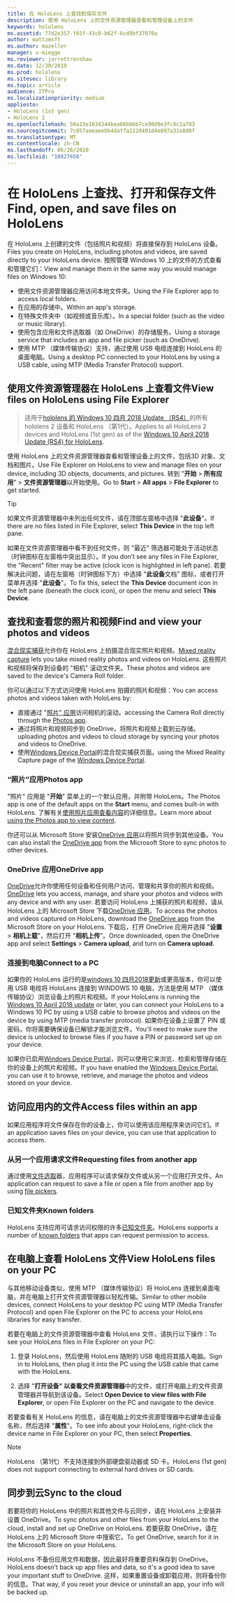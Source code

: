 ```yaml
---
title: 在 HoloLens 上查找和保存文件
description: 使用 HoloLens 上的文件资源管理器查看和管理设备上的文件
keywords: hololens
ms.assetid: 77d2e357-f65f-43c8-b62f-6cd9bf37070a
author: mattzmsft
ms.author: mazeller
manager: v-miegge
ms.reviewer: jarrettrenshaw
ms.date: 12/30/2019
ms.prod: hololens
ms.sitesec: library
ms.topic: article
audience: ITPro
ms.localizationpriority: medium
appliesto:
- HoloLens (1st gen)
- HoloLens 2
ms.openlocfilehash: 50a13e1634344bea66bb6b7ce90d9e3fc8c2a783
ms.sourcegitcommit: 7c057aeeaeebb4daffa2120491d4e897a31e8d0f
ms.translationtype: MT
ms.contentlocale: zh-CN
ms.lasthandoff: 06/26/2020
ms.locfileid: "10827656"
---
```

# <span data-ttu-id="0621c-104">在 HoloLens 上查找、打开和保存文件</span><span class="sxs-lookup"><span data-stu-id="0621c-104">Find, open, and save files on HoloLens</span></span>

<span data-ttu-id="0621c-105">在 HoloLens 上创建的文件（包括照片和视频）将直接保存到 HoloLens 设备。</span><span class="sxs-lookup"><span data-stu-id="0621c-105">Files you create on HoloLens, including photos and videos, are saved directly to your HoloLens device.</span></span> <span data-ttu-id="0621c-106">按照管理 Windows 10 上的文件的方式查看和管理它们：</span><span class="sxs-lookup"><span data-stu-id="0621c-106">View and manage them in the same way you would manage files on Windows 10:</span></span>

- <span data-ttu-id="0621c-107">使用文件资源管理器应用访问本地文件夹。</span><span class="sxs-lookup"><span data-stu-id="0621c-107">Using the File Explorer app to access local folders.</span></span>
- <span data-ttu-id="0621c-108">在应用的存储中。</span><span class="sxs-lookup"><span data-stu-id="0621c-108">Within an app's storage.</span></span>
- <span data-ttu-id="0621c-109">在特殊文件夹中（如视频或音乐库）。</span><span class="sxs-lookup"><span data-stu-id="0621c-109">In a special folder (such as the video or music library).</span></span>
- <span data-ttu-id="0621c-110">使用包含应用和文件选取器（如 OneDrive）的存储服务。</span><span class="sxs-lookup"><span data-stu-id="0621c-110">Using a storage service that includes an app and file picker (such as OneDrive).</span></span>
- <span data-ttu-id="0621c-111">使用 MTP （媒体传输协议）支持，通过使用 USB 电缆连接到 HoloLens 的桌面电脑。</span><span class="sxs-lookup"><span data-stu-id="0621c-111">Using a desktop PC connected to your HoloLens by using a USB cable, using MTP (Media Transfer Protocol) support.</span></span>

## <span data-ttu-id="0621c-112">使用文件资源管理器在 HoloLens 上查看文件</span><span class="sxs-lookup"><span data-stu-id="0621c-112">View files on HoloLens using File Explorer</span></span>

> <span data-ttu-id="0621c-113">适用于[hololens 的 Windows 10 四月 2018 Update （RS4）](https://docs.microsoft.com/windows/mixed-reality/release-notes-april-2018)的所有 hololens 2 设备和 HoloLens （第1代）。</span><span class="sxs-lookup"><span data-stu-id="0621c-113">Applies to all HoloLens 2 devices and HoloLens (1st gen) as of the [Windows 10 April 2018 Update (RS4) for HoloLens](https://docs.microsoft.com/windows/mixed-reality/release-notes-april-2018).</span></span>

<span data-ttu-id="0621c-114">使用 HoloLens 上的文件资源管理器查看和管理设备上的文件，包括3D 对象、文档和图片。</span><span class="sxs-lookup"><span data-stu-id="0621c-114">Use File Explorer on HoloLens to view and manage files on your device, including 3D objects, documents, and pictures.</span></span> <span data-ttu-id="0621c-115">转到 "**开始**   >  **所有应用**"   >  **文件资源管理器**以开始使用。</span><span class="sxs-lookup"><span data-stu-id="0621c-115">Go to **Start**  > **All apps**  > **File Explorer** to get started.</span></span>

> [!TIP]
> <span data-ttu-id="0621c-116">如果文件资源管理器中未列出任何文件，请在顶部左窗格中选择 "**此设备**"。</span><span class="sxs-lookup"><span data-stu-id="0621c-116">If there are no files listed in File Explorer, select **This Device** in the top left pane.</span></span>

<span data-ttu-id="0621c-117">如果在文件资源管理器中看不到任何文件，则 "最近" 筛选器可能处于活动状态（时钟图标在左窗格中突出显示）。</span><span class="sxs-lookup"><span data-stu-id="0621c-117">If you don’t see any files in File Explorer, the "Recent" filter may be active (clock icon is highlighted in left pane).</span></span> <span data-ttu-id="0621c-118">若要解决此问题，请在左窗格（时钟图标下方）中选择 "**此设备**文档" 图标，或者打开菜单并选择 "**此设备**"。</span><span class="sxs-lookup"><span data-stu-id="0621c-118">To fix this, select the **This Device** document icon in the left pane (beneath the clock icon), or open the menu and select **This Device**.</span></span>

## <span data-ttu-id="0621c-119">查找和查看您的照片和视频</span><span class="sxs-lookup"><span data-stu-id="0621c-119">Find and view your photos and videos</span></span>

<span data-ttu-id="0621c-120">[混合现实捕获](holographic-photos-and-videos.md)允许你在 HoloLens 上拍摄混合现实照片和视频。</span><span class="sxs-lookup"><span data-stu-id="0621c-120">[Mixed reality capture](holographic-photos-and-videos.md) lets you take mixed reality photos and videos on HoloLens.</span></span>  <span data-ttu-id="0621c-121">这些照片和视频将保存到设备的 "相机" 滚动文件夹。</span><span class="sxs-lookup"><span data-stu-id="0621c-121">These photos and videos are saved to the device's Camera Roll folder.</span></span>

<span data-ttu-id="0621c-122">你可以通过以下方式访问使用 HoloLens 拍摄的照片和视频：</span><span class="sxs-lookup"><span data-stu-id="0621c-122">You can access photos and videos taken with HoloLens by:</span></span>

- <span data-ttu-id="0621c-123">直接通过 "[照片" 应用](holographic-photos-and-videos.md)访问相机的滚动。</span><span class="sxs-lookup"><span data-stu-id="0621c-123">accessing the Camera Roll directly through the [Photos app](holographic-photos-and-videos.md).</span></span>
- <span data-ttu-id="0621c-124">通过将照片和视频同步到 OneDrive，将照片和视频上载到云存储。</span><span class="sxs-lookup"><span data-stu-id="0621c-124">uploading photos and videos to cloud storage by syncing your photos and videos to OneDrive.</span></span>
- <span data-ttu-id="0621c-125">使用[Windows Device Portal](https://docs.microsoft.com/windows/mixed-reality/using-the-windows-device-portal#mixed-reality-capture)的混合现实捕获页面。</span><span class="sxs-lookup"><span data-stu-id="0621c-125">using the Mixed Reality Capture page of the [Windows Device Portal](https://docs.microsoft.com/windows/mixed-reality/using-the-windows-device-portal#mixed-reality-capture).</span></span>

### <span data-ttu-id="0621c-126">“照片”应用</span><span class="sxs-lookup"><span data-stu-id="0621c-126">Photos app</span></span>

<span data-ttu-id="0621c-127">"照片" 应用是 "**开始**" 菜单上的一个默认应用，并附带 HoloLens。</span><span class="sxs-lookup"><span data-stu-id="0621c-127">The Photos app is one of the default apps on the **Start** menu, and comes built-in with HoloLens.</span></span> <span data-ttu-id="0621c-128">了解有关[使用照片应用查看内容](holographic-photos-and-videos.md)的详细信息。</span><span class="sxs-lookup"><span data-stu-id="0621c-128">Learn more about [using the Photos app to view content](holographic-photos-and-videos.md).</span></span>

<span data-ttu-id="0621c-129">你还可以从 Microsoft Store 安装[OneDrive 应用](https://www.microsoft.com/p/onedrive/9wzdncrfj1p3)以将照片同步到其他设备。</span><span class="sxs-lookup"><span data-stu-id="0621c-129">You can also install the [OneDrive app](https://www.microsoft.com/p/onedrive/9wzdncrfj1p3) from the Microsoft Store to sync photos to other devices.</span></span>

### <span data-ttu-id="0621c-130">OneDrive 应用</span><span class="sxs-lookup"><span data-stu-id="0621c-130">OneDrive app</span></span>

<span data-ttu-id="0621c-131">[OneDrive](https://onedrive.live.com/)允许你使用任何设备和任何用户访问、管理和共享你的照片和视频。</span><span class="sxs-lookup"><span data-stu-id="0621c-131">[OneDrive](https://onedrive.live.com/) lets you access, manage, and share your photos and videos with any device and with any user.</span></span> <span data-ttu-id="0621c-132">若要访问 HoloLens 上捕获的照片和视频，请从 HoloLens 上的 Microsoft Store 下载[OneDrive 应用](https://www.microsoft.com/p/onedrive/9wzdncrfj1p3)。</span><span class="sxs-lookup"><span data-stu-id="0621c-132">To access the photos and videos captured on HoloLens, download the [OneDrive app](https://www.microsoft.com/p/onedrive/9wzdncrfj1p3) from the Microsoft Store on your HoloLens.</span></span> <span data-ttu-id="0621c-133">下载后，打开 OneDrive 应用并选择 "**设置**  >  **相机上载**"，然后打开 "**相机上传**"。</span><span class="sxs-lookup"><span data-stu-id="0621c-133">Once downloaded, open the OneDrive app and select **Settings** > **Camera upload**, and turn on **Camera upload**.</span></span>

### <span data-ttu-id="0621c-134">连接到电脑</span><span class="sxs-lookup"><span data-stu-id="0621c-134">Connect to a PC</span></span>

<span data-ttu-id="0621c-135">如果你的 HoloLens 运行的是[windows 10 四月2018更新](https://docs.microsoft.com/windows/mixed-reality/release-notes-april-2018)或更高版本，你可以使用 USB 电缆将 HoloLens 连接到 WINDOWS 10 电脑，方法是使用 MTP （媒体传输协议）浏览设备上的照片和视频。</span><span class="sxs-lookup"><span data-stu-id="0621c-135">If your HoloLens is running the [Windows 10 April 2018 update](https://docs.microsoft.com/windows/mixed-reality/release-notes-april-2018) or later, you can connect your HoloLens to a Windows 10 PC by using a USB cable to browse photos and videos on the device by using MTP (media transfer protocol).</span></span> <span data-ttu-id="0621c-136">如果你在设备上设置了 PIN 或密码，你将需要确保设备已解锁才能浏览文件。</span><span class="sxs-lookup"><span data-stu-id="0621c-136">You'll need to make sure the device is unlocked to browse files if you have a PIN or password set up on your device.</span></span>  

<span data-ttu-id="0621c-137">如果你已启用[Windows Device Portal](https://docs.microsoft.com/windows/mixed-reality/using-the-windows-device-portal)，则可以使用它来浏览、检索和管理存储在你的设备上的照片和视频。</span><span class="sxs-lookup"><span data-stu-id="0621c-137">If you have enabled the [Windows Device Portal](https://docs.microsoft.com/windows/mixed-reality/using-the-windows-device-portal), you can use it to browse, retrieve, and manage the photos and videos stored on your device.</span></span>

## <span data-ttu-id="0621c-138">访问应用内的文件</span><span class="sxs-lookup"><span data-stu-id="0621c-138">Access files within an app</span></span>

<span data-ttu-id="0621c-139">如果应用程序将文件保存在你的设备上，你可以使用该应用程序来访问它们。</span><span class="sxs-lookup"><span data-stu-id="0621c-139">If an application saves files on your device, you can use that application to access them.</span></span>

### <span data-ttu-id="0621c-140">从另一个应用请求文件</span><span class="sxs-lookup"><span data-stu-id="0621c-140">Requesting files from another app</span></span>

<span data-ttu-id="0621c-141">通过使用[文件选取](https://docs.microsoft.com/windows/mixed-reality/app-model#file-pickers)器，应用程序可以请求保存文件或从另一个应用打开文件。</span><span class="sxs-lookup"><span data-stu-id="0621c-141">An application can request to save a file or open a file from another app by using [file pickers](https://docs.microsoft.com/windows/mixed-reality/app-model#file-pickers).</span></span>

### <span data-ttu-id="0621c-142">已知文件夹</span><span class="sxs-lookup"><span data-stu-id="0621c-142">Known folders</span></span>

<span data-ttu-id="0621c-143">HoloLens 支持应用可请求访问权限的许多[已知文件夹](https://docs.microsoft.com/windows/mixed-reality/app-model#known-folders)。</span><span class="sxs-lookup"><span data-stu-id="0621c-143">HoloLens supports a number of [known folders](https://docs.microsoft.com/windows/mixed-reality/app-model#known-folders) that apps can request permission to access.</span></span>

## <span data-ttu-id="0621c-144">在电脑上查看 HoloLens 文件</span><span class="sxs-lookup"><span data-stu-id="0621c-144">View HoloLens files on your PC</span></span>

<span data-ttu-id="0621c-145">与其他移动设备类似，使用 MTP （媒体传输协议）将 HoloLens 连接到桌面电脑，并在电脑上打开文件资源管理器以轻松传输。</span><span class="sxs-lookup"><span data-stu-id="0621c-145">Similar to other mobile devices, connect HoloLens to your desktop PC using MTP (Media Transfer Protocol) and open File Explorer on the PC to access your HoloLens libraries for easy transfer.</span></span>

<span data-ttu-id="0621c-146">若要在电脑上的文件资源管理器中查看 HoloLens 文件，请执行以下操作：</span><span class="sxs-lookup"><span data-stu-id="0621c-146">To see your HoloLens files in File Explorer on your PC:</span></span>

1. <span data-ttu-id="0621c-147">登录 HoloLens，然后使用 HoloLens 随附的 USB 电缆将其插入电脑。</span><span class="sxs-lookup"><span data-stu-id="0621c-147">Sign in to HoloLens, then plug it into the PC using the USB cable that came with the HoloLens.</span></span>

1. <span data-ttu-id="0621c-148">选择 "**打开设备" 以查看文件资源管理器**中的文件，或打开电脑上的文件资源管理器并导航到该设备。</span><span class="sxs-lookup"><span data-stu-id="0621c-148">Select **Open Device to view files with File Explorer**, or open File Explorer on the PC and navigate to the device.</span></span>

<span data-ttu-id="0621c-149">若要查看有关 HoloLens 的信息，请在电脑上的文件资源管理器中右键单击设备名称，然后选择 "**属性**"。</span><span class="sxs-lookup"><span data-stu-id="0621c-149">To see info about your HoloLens, right-click the device name in File Explorer on your PC, then select **Properties**.</span></span>

> [!NOTE]
> <span data-ttu-id="0621c-150">HoloLens （第1代）不支持连接到外部硬盘驱动器或 SD 卡。</span><span class="sxs-lookup"><span data-stu-id="0621c-150">HoloLens (1st gen) does not support connecting to external hard drives or SD cards.</span></span>

## <span data-ttu-id="0621c-151">同步到云</span><span class="sxs-lookup"><span data-stu-id="0621c-151">Sync to the cloud</span></span>

<span data-ttu-id="0621c-152">若要将你的 HoloLens 中的照片和其他文件与云同步，请在 HoloLens 上安装并设置 OneDrive。</span><span class="sxs-lookup"><span data-stu-id="0621c-152">To sync photos and other files from your HoloLens to the cloud, install and set up OneDrive on HoloLens.</span></span> <span data-ttu-id="0621c-153">若要获取 OneDrive，请在 HoloLens 上的 Microsoft Store 中搜索它。</span><span class="sxs-lookup"><span data-stu-id="0621c-153">To get OneDrive, search for it in the Microsoft Store on your HoloLens.</span></span>

<span data-ttu-id="0621c-154">HoloLens 不备份应用文件和数据，因此最好将重要资料保存到 OneDrive。</span><span class="sxs-lookup"><span data-stu-id="0621c-154">HoloLens doesn't back up app files and data, so it's a good idea to save your important stuff to OneDrive.</span></span> <span data-ttu-id="0621c-155">这样，如果重置设备或卸载应用，则将备份你的信息。</span><span class="sxs-lookup"><span data-stu-id="0621c-155">That way, if you reset your device or uninstall an app, your info will be backed up.</span></span>

